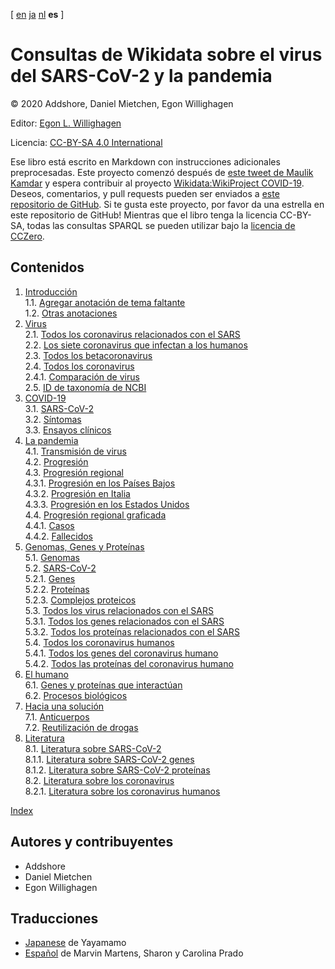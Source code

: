 [ [en](../index.md) [ja](../ja/index.md) [nl](../nl/index.md) **es**  ]

<script type="application/ld+json">
{
  "@context": "http://schema.org",
  "@type": "Book",
  "inLanguage": "es",
  "name": "Consultas de Wikidata sobre el virus de SARS-CoV-2 y la pandemia",
  "publisher": {
    "@type": "Organization",
    "name": "GitHub"
  },
  "copyrightYear": "2020",
  "discussionUrl": "https://github.com/egonw/SARS-CoV-2-Queries/issues"
}
</script>

# Consultas de Wikidata sobre el virus del SARS-CoV-2 y la pandemia 

© 2020 Addshore, Daniel Mietchen, Egon Willighagen

Editor: [Egon L. Willighagen](https://orcid.org/0000-0001-7542-0286)

Licencia: [CC-BY-SA 4.0 International](https://creativecommons.org/licenses/by-sa/4.0/)

Ese libro está escrito en Markdown con instrucciones adicionales preprocesadas. Este proyecto comenzó después de [este tweet de Maulik Kamdar](https://twitter.com/maulikkamdar/status/1239599404098740225)
y espera contribuir al proyecto [Wikidata:WikiProject COVID-19](https://www.wikidata.org/wiki/Wikidata:WikiProject_COVID-19).
Deseos, comentarios, y pull requests pueden ser enviados a 
[este repositorio de GitHub](https://github.com/egonw/SARS-CoV-2-Queries/). Si te gusta este proyecto, por favor da una estrella en este repositorio de GitHub! Mientras que el libro tenga la licencia CC-BY-SA, todas las consultas SPARQL se pueden utilizar bajo la [licencia de CCZero](https://creativecommons.org/share-your-work/public-domain/cc0/).

## Contenidos

1. [Introducción](intro.md) <br />
1.1. [Agregar anotación de tema faltante](intro.md#agregar-anotación-de-tema-faltante) <br />
1.2. [Otras anotaciones](intro.md#otras-anotaciones) <br />
2. [Virus](viruses.md) <br />
2.1. [Todos los coronavirus relacionados con el SARS](viruses.md#todos-los-coronavirus-relacionados-con-el-sars) <br />
2.2. [Los siete coronavirus que infectan a los humanos](viruses.md#los-siete-coronavirus-que-infectan-a-los-humanos) <br />
2.3. [Todos los betacoronavirus](viruses.md#todos-los-betacoronavirus) <br />
2.4. [Todos los coronavirus](viruses.md#todos-los-coronavirus) <br />
2.4.1. [Comparación de virus](viruses.md#comparación-de-virus) <br />
2.5. [ID de taxonomía de NCBI](viruses.md#id-de-taxonomía-de-ncbi) <br />
3. [COVID-19](covid.md) <br />
3.1. [SARS-CoV-2](covid.md#sars-cov-2) <br />
3.2. [Síntomas](covid.md#síntomas) <br />
3.3. [Ensayos clínicos](covid.md#ensayos-clínicos) <br />
4. [La pandemia](pandemic.md) <br />
4.1. [<topic>Transmisión</topic> de virus](pandemic.md#<topic>transmisión</topic>-de-virus) <br />
4.2. [Progresión](pandemic.md#progresión) <br />
4.3. [Progresión regional](pandemic.md#progresión-regional) <br />
4.3.1. [Progresión en los Países Bajos](pandemic.md#progresión-en-los-países-bajos) <br />
4.3.2. [Progresión en Italia](pandemic.md#progresión-en-italia) <br />
4.3.3. [Progresión en los Estados Unidos](pandemic.md#progresión-en-los-estados-unidos) <br />
4.4. [Progresión regional graficada](pandemic.md#progresión-regional-graficada) <br />
4.4.1. [Casos](pandemic.md#casos) <br />
4.4.2. [Fallecidos](pandemic.md#fallecidos) <br />
5. [Genomas, Genes y Proteínas](genes.md) <br />
5.1. [Genomas](genes.md#genomas) <br />
5.2. [SARS-CoV-2](genes.md#sars-cov-2) <br />
5.2.1. [Genes](genes.md#genes) <br />
5.2.2. [Proteínas](genes.md#proteínas) <br />
5.2.3. [Complejos proteicos](genes.md#complejos-proteicos) <br />
5.3. [Todos los virus relacionados con el SARS](genes.md#todos-los-virus-relacionados-con-el-sars) <br />
5.3.1. [Todos los genes relacionados con el SARS](genes.md#todos-los-genes-relacionados-con-el-sars) <br />
5.3.2. [Todos los proteínas relacionados con el SARS](genes.md#todos-los-proteínas-relacionados-con-el-sars) <br />
5.4. [Todos los coronavirus humanos](genes.md#todos-los-coronavirus-humanos) <br />
5.4.1. [Todos los genes del coronavirus humano](genes.md#todos-los-genes-del-coronavirus-humano) <br />
5.4.2. [Todos las proteínas del coronavirus humano](genes.md#todos-las-proteínas-del-coronavirus-humano) <br />
6. [El humano](human.md) <br />
6.1. [Genes y proteínas que interactúan](human.md#genes-y-proteínas-que-interactúan) <br />
6.2. [Procesos biológicos](human.md#procesos-biológicos) <br />
7. [Hacia una solución](solution.md) <br />
7.1. [Anticuerpos](solution.md#anticuerpos) <br />
7.2. [Reutilización de drogas](solution.md#reutilización-de-drogas) <br />
8. [Literatura](literature.md) <br />
8.1. [Literatura sobre SARS-CoV-2](literature.md#literatura-sobre-sars-cov-2) <br />
8.1.1. [Literatura sobre SARS-CoV-2 genes](literature.md#literatura-sobre-sars-cov-2-genes) <br />
8.1.2. [Literatura sobre SARS-CoV-2 proteínas](literature.md#literatura-sobre-sars-cov-2-proteínas) <br />
8.2. [Literatura sobre los coronavirus](literature.md#literatura-sobre-los-coronavirus) <br />
8.2.1. [Literatura sobre los coronavirus humanos](literature.md#literatura-sobre-los-coronavirus-humanos) <br />

[Index](indexList.md) <br />

## Autores y contribuyentes

* Addshore
* Daniel Mietchen
* Egon Willighagen

## Traducciones

* [Japanese](https://egonw.github.io/SARS-CoV-2-Queries/ja/) de Yayamamo
* [Español](https://egonw.github.io/SARS-CoV-2-Queries/es/) de Marvin Martens, Sharon y Carolina Prado
